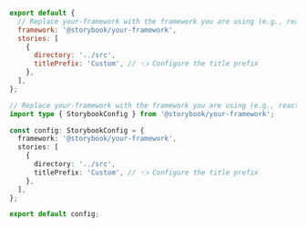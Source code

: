 ```js filename=".storybook/main.js" renderer="common" language="js"
export default {
  // Replace your-framework with the framework you are using (e.g., react-webpack5, vue3-vite)
  framework: '@storybook/your-framework',
  stories: [
    {
      directory: '../src',
      titlePrefix: 'Custom', // 👈 Configure the title prefix
    },
  ],
};
```

```ts filename=".storybook/main.ts" renderer="common" language="ts"
// Replace your-framework with the framework you are using (e.g., react-webpack5, vue3-vite)
import type { StorybookConfig } from '@storybook/your-framework';

const config: StorybookConfig = {
  framework: '@storybook/your-framework',
  stories: [
    {
      directory: '../src',
      titlePrefix: 'Custom', // 👈 Configure the title prefix
    },
  ],
};

export default config;
```


